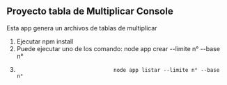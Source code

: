 
##      Proyecto tabla de Multiplicar Console


Esta app genera un archivos de tablas de multiplicar

1. Ejecutar npm install
2. Puede ejecutar uno de los comando: node app crear --limite n° --base n° 
3.                                    node app listar --limite n° --base n° 